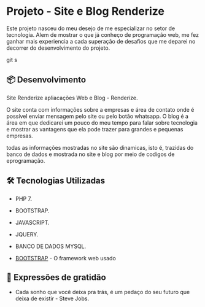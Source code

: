 # Projeto -  Site e Blog Renderize

Este projeto nasceu do meu desejo de me especializar no setor de tecnologia.
Alem de mostrar o que já conheço de programação web, me fez ganhar mais experiencia 
a cada superação de desafios que me deparei no decorrer do desenvolvimento do projeto.

git s
## 📦 Desenvolvimento
Site Renderize apliacações Web e Blog - Renderize.

O site conta com informações sobre a empresas e área de contato onde é possível enviar mensagem pelo site ou pelo botão whatsapp.
O blog é a área em que dedicarei um pouco do meu tempo para falar sobre tecnologia e mostrar as vantagens que ela pode trazer para grandes e pequenas empresas.

todas as informações mostradas no site são dinamicas, isto é, trazidas do banco de dados e mostrada no site e blog por meio de codigos de eprogramação.

## 🛠️ Tecnologias Utilizadas

* PHP 7.
* BOOTSTRAP.
* JAVASCRIPT.
* JQUERY.
* BANCO DE DADOS MYSQL.

* [BOOTSTRAP](https://getbootstrap.com/) - O framework web usado


## 🎁 Expressões de gratidão

* Cada sonho que você deixa pra trás, é um pedaço do seu futuro que deixa de existir - Steve Jobs.